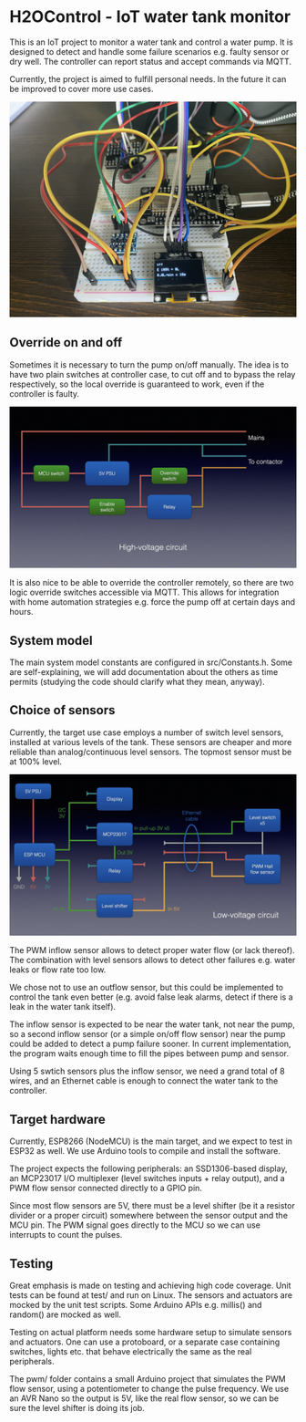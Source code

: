 # H2OControl - IoT water tank monitor

This is an IoT project to monitor a water tank and control a water pump.
It is designed to detect and handle some failure scenarios e.g. faulty
sensor or dry well. The controller can report status and accept commands
via MQTT.

Currently, the project is aimed to fulfill personal needs. In the future 
it can be improved to cover more use cases.

![Original image](https://raw.githubusercontent.com/elvis-epx/H2OControl/main/doc/breadboard.jpeg)

## Override on and off

Sometimes it is necessary to turn the pump on/off manually. The idea is
to have two plain switches at controller case, to cut off and to bypass
the relay respectively, so the local override is guaranteed to work, even if the 
controller is faulty.

![Original image](https://raw.githubusercontent.com/elvis-epx/H2OControl/main/doc/circuit1.jpeg)

It is also nice to be able to override the controller remotely, so there
are two logic override switches accessible via MQTT. This allows for integration
with home automation strategies e.g. force the pump off at certain days and hours.

## System model

The main system model constants are configured in src/Constants.h.
Some are self-explaining, we will add documentation about the others
as time permits (studying the code should clarify what they mean, anyway).

## Choice of sensors 

Currently, the target use case employs a number of switch level sensors,
installed at various levels of the tank. These sensors are cheaper and more
reliable than analog/continuous level sensors. The topmost sensor must be
at 100% level.

![Original image](https://raw.githubusercontent.com/elvis-epx/H2OControl/main/doc/circuit2.jpeg)

The PWM inflow sensor allows to detect proper water flow (or lack thereof).
The combination with level sensors allows to detect other failures e.g.
water leaks or flow rate too low.

We chose not to use an outflow sensor,
but this could be implemented to control the tank even better (e.g. avoid
false leak alarms,  detect if there is a leak in the water tank itself).

The inflow sensor is expected to be near the water tank, not near the
pump, so a second inflow sensor (or a simple on/off flow sensor) near
the pump could be added to detect a pump failure sooner. In current
implementation, the program waits enough time to fill the pipes between
pump and sensor.

Using 5 swtich sensors plus the inflow sensor, we need a grand total of
8 wires, and an Ethernet cable is enough to connect the water tank to the
controller.

## Target hardware

Currently, ESP8266 (NodeMCU) is the main target, and we expect to test in
ESP32 as well. We use Arduino tools to compile and install the software.

The project expects the following peripherals: an SSD1306-based display,
an MCP23017 I/O multiplexer (level switches inputs + relay output), and a
PWM flow sensor connected directly to a GPIO pin.

Since most flow sensors are 5V, there must be a level shifter
(be it a resistor divider or a proper circuit) somewhere between the
sensor output and the MCU pin. The PWM signal goes directly to the MCU
so we can use interrupts to count the pulses.

## Testing

Great emphasis is made on testing and achieving high code coverage. Unit
tests can be found at test/ and run on Linux. The sensors and actuators
are mocked by the unit test scripts. Some Arduino APIs e.g. millis() and
random() are mocked as well.

Testing on actual platform needs some hardware setup to simulate sensors
and actuators. One can use a protoboard, or a separate case containing
switches, lights etc. that behave electrically the same as the real peripherals.

The pwm/ folder contains a small Arduino project that simulates the PWM
flow sensor, using a potentiometer to change the pulse frequency. 
We use an AVR Nano so the output is 5V, like the real flow sensor, so
we can be sure the level shifter is doing its job.
